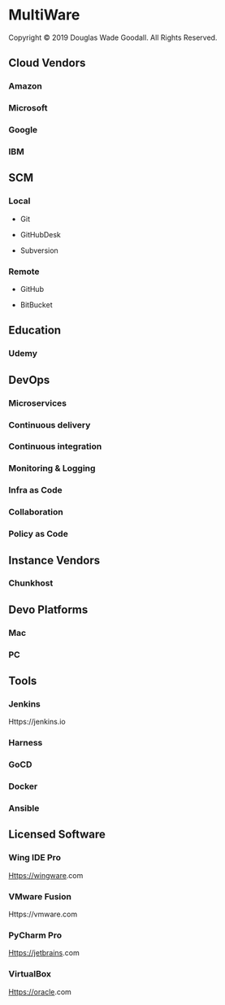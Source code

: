 # MultiWare

Copyright ©️ 2019 Douglas Wade Goodall. All Rights Reserved.


## Cloud Vendors

### Amazon

### Microsoft

### Google

### IBM

## SCM

### Local

- Git

- GitHubDesk

- Subversion

### Remote

- GitHub

- BitBucket

## Education

### Udemy

### 

## DevOps

### Microservices 

### Continuous delivery

### Continuous integration

### Monitoring & Logging

### Infra as Code

### Collaboration

### Policy as Code

## Instance Vendors

### Chunkhost

## Devo Platforms

### Mac

### PC

## Tools

### Jenkins

Https://jenkins.io

### Harness

### GoCD

### Docker

### Ansible

## Licensed Software

### Wing IDE Pro

[Https://wingware](Https://wingware).com

### VMware Fusion

Https://vmware.com

### PyCharm Pro

[Https://jetbrains](Https://jetbrains).com

### VirtualBox

[Https://oracle](Https://oracle).com

